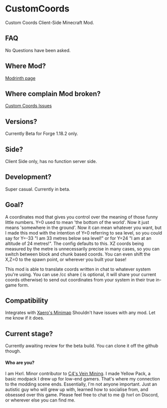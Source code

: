 # CustomCoords
Custom Coords Client-Side Minecraft Mod.

## FAQ
No Questions have been asked.

## Where Mod?
[Modrinth page](https://modrinth.com/project/customcoords)

## Where complain Mod broken?
[Custom Coords Issues](https://github.com/Hxrlio/CustomCoords/issues)

## Versions?
Currently Beta for Forge 1.18.2 only.

## Side?
Client Side only, has no function server side.

## Development?
Super casual. Currently in beta.

## Goal?
A coordinates mod that gives you control over the meaning of those funny little numbers.
Y=0 used to mean 'the bottom of the world'. Now it just means 'somewhere in the ground'. Now it can mean whatever you want, but I made this mod with the intention of Y=0 referring to sea level, so you could say for Y=-33 "I am 33 metres below sea level!" or for Y=24 "I am at an altitude of 24 metres!". The config defaults to this.
XZ coords being measured by the metre is unnecessarily precise in many cases, so you can switch between block and chunk based coords. You can even shift the X,Z=0 to the spawn point, or wherever you built your base!

This mod is able to translate coords written in chat to whatever system you're using. You can use /cc share <coords> (<coords> is optional, it will share your current coords otherwise) to send out coordinates from your system in their true in-game form.

## Compatibility
Integrates with [Xaero's Minimap](https://modrinth.com/mod/xaeros-minimap)
Shouldn't have issues with any mod. Let me know if it does.

## Current stage?
Currently awaiting review for the beta build. You can clone it off the github though.

#### Who are you?
I am Hxrl. Minor contributor to [C4's Vein Mining](https://modrinth.com/mod/vein-mining). I made Yellow Pack, a basic modpack I drew up for low-end gamers. That's where my connection to the modding scene ends. Essentially, I'm not anyone important. Just an autistic guy who will grew up with, learned how to socialise from, and obsessed over this game. Please feel free to chat to me @ hxrl on Discord, or wherever else you can find me.
